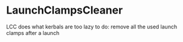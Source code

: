 LaunchClampsCleaner
===================

LCC does what kerbals are too lazy to do: remove all the used launch clamps after a launch
